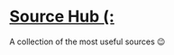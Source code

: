 <div  align="left">
  <h1><a href="https://mobinjavari.github.io/source-hub">Source Hub (:</a></h1>
  <p>A collection of the most useful sources 😉</p>
</div>
